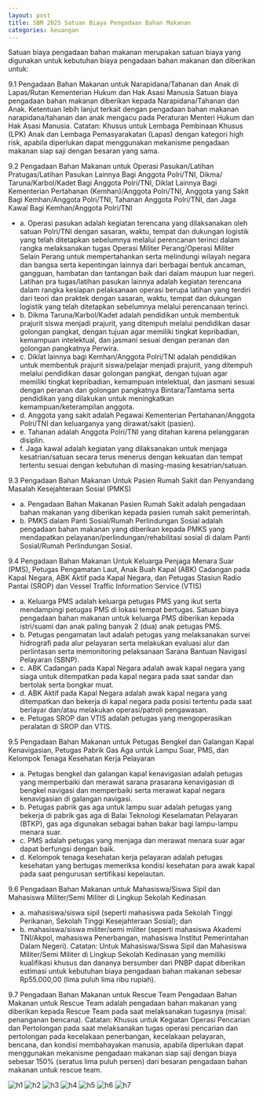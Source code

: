 ```yaml
---
layout: post
title: SBM 2025 Satuan Biaya Pengadaan Bahan Makanan
categories: keuangan
---
```


Satuan biaya pengadaan bahan makanan merupakan satuan biaya yang digunakan untuk kebutuhan biaya pengadaan bahan makanan dan diberikan untuk:

9.1 Pengadaan Bahan Makanan untuk Narapidana/Tahanan dan Anak di Lapas/Rutan Kementerian Hukum dan Hak Asasi Manusia
Satuan biaya pengadaan bahan makanan diberikan kepada Narapidana/Tahanan dan Anak.
Ketentuan lebih lanjut terkait dengan pengadaan bahan makanan narapidana/tahanan dan anak mengacu pada Peraturan Menteri Hukum dan Hak Asasi Manusia.
Catatan:
Khusus untuk Lembaga Pembinaan Khusus (LPK) Anak dan Lembaga Pemasyarakatan (Lapas) dengan kategori high risk, apabila diperlukan dapat menggunakan mekanisme pengadaan makanan siap saji dengan besaran yang sama.

9.2 Pengadaan Bahan Makanan untuk Operasi Pasukan/Latihan Pratugas/Latihan Pasukan Lainnya Bagi Anggota Polri/TNI, Dikma/ Taruna/Karbol/Kadet Bagi Anggota Polri/TNI, Diklat Lainnya Bagi Kementerian Pertahanan (Kemhan)/Anggota Polri/TNI, Anggota yang Sakit Bagi Kemhan/Anggota Polri/TNI, Tahanan Anggota Polri/TNI, dan Jaga Kawal Bagi Kemhan/Anggota Polri/TNI
- a. Operasi pasukan adalah kegiatan terencana yang dilaksanakan oleh satuan Polri/TNI dengan sasaran, waktu, tempat dan dukungan logistik yang telah ditetapkan sebelumnya melalui perencanan terinci dalam rangka melaksanakan tugas Operasi Militer Perang/Operasi Militer Selain Perang untuk mempertahankan serta melindungi wilayah negara dan bangsa serta kepentingan lainnya dari berbagai bentuk ancaman, gangguan, hambatan dan tantangan baik dari dalam maupun luar negeri.
Latihan pra tugas/latihan pasukan lainnya adalah kegiatan terencana dalam rangka kesiapan pelaksanaan operasi berupa latihan yang terdiri dari teori dan praktek dengan sasaran, waktu, tempat dan dukungan logistik yang telah ditetapkan sebelumnya melalui perencanaan terinci.
- b. Dikma Taruna/Karbol/Kadet adalah pendidikan untuk membentuk prajurit siswa menjadi prajurit, yang ditempuh melalui pendidikan dasar golongan pangkat, dengan tujuan agar memiliki tingkat kepribadian, kemampuan intelektual, dan jasmani sesuai dengan peranan dan golongan pangkatnya Perwira.
- c. Diklat lainnya bagi Kemhan/Anggota Polri/TNI adalah pendidikan untuk membentuk prajurit siswa/pelajar menjadi prajurit, yang ditempuh melalui pendidikan dasar golongan pangkat, dengan tujuan agar memiliki tingkat kepribadian, kemampuan intelektual, dan jasmani sesuai dengan peranan dan golongan pangkatnya Bintara/Tamtama serta pendidikan yang dilakukan untuk meningkatkan kemampuan/keterampilan anggota.
- d. Anggota yang sakit adalah Pegawai Kementerian Pertahanan/Anggota Polri/TNI dan keluarganya yang dirawat/sakit (pasien).
- e. Tahanan adalah Anggota Polri/TNI yang ditahan karena pelanggaran disiplin.
- f. Jaga kawal adalah kegiatan yang dilaksanakan untuk menjaga kesatrian/satuan secara terus menerus dengan kekuatan dan tempat tertentu sesuai dengan kebutuhan di masing-masing kesatrian/satuan.

9.3 Pengadaan Bahan Makanan Untuk Pasien Rumah Sakit dan Penyandang Masalah Kesejahteraan Sosial (PMKS)
- a. Pengadaan Bahan Makanan Pasien Rumah Sakit adalah pengadaan bahan makanan yang diberikan kepada pasien rumah sakit pemerintah.
- b. PMKS dalam Panti Sosial/Rumah Perlindungan Sosial adalah pengadaan bahan makanan yang diberikan kepada PMKS yang mendapatkan pelayanan/perlindungan/rehabilitasi sosial di dalam Panti Sosial/Rumah Perlindungan Sosial.

9.4 Pengadaan Bahan Makanan Untuk Keluarga Penjaga Menara Suar (PMS), Petugas Pengamatan Laut, Anak Buah Kapal (ABK) Cadangan pada Kapal Negara, ABK Aktif pada Kapal Negara, dan Petugas Stasiun Radio Pantai (SROP) dan Vessel Traffic Information Service (VTIS)
- a. Keluarga PMS adalah keluarga petugas PMS yang ikut serta mendampingi petugas PMS di lokasi tempat bertugas. Satuan biaya pengadaan bahan makanan untuk keluarga PMS diberikan kepada istri/suami dan anak paling banyak 2 (dua) anak petugas PMS.
- b. Petugas pengamatan laut adalah petugas yang melaksanakan survei hidrografi pada alur pelayaran serta melakukan evaluasi alur dan perlintasan serta memonitoring pelaksanaan Sarana Bantuan Navigasi Pelayaran (SBNP).
- c. ABK Cadangan pada Kapal Negara adalah awak kapal negara yang siaga untuk ditempatkan pada kapal negara pada saat sandar dan bertolak serta bongkar muat.
- d. ABK Aktif pada Kapal Negara adalah awak kapal negara yang ditempatkan dan bekerja di kapal negara pada posisi tertentu pada saat berlayar dan/atau melakukan operasi/patroli pengawasan.
- e. Petugas SROP dan VTIS adalah petugas yang mengoperasikan peralatan di SROP dan VTIS.

9.5 Pengadaan Bahan Makanan untuk Petugas Bengkel dan Galangan Kapal Kenavigasian, Petugas Pabrik Gas Aga untuk Lampu Suar, PMS, dan Kelompok Tenaga Kesehatan Kerja Pelayaran
- a. Petugas bengkel dan galangan kapal kenavigasian adalah petugas yang memperbaiki dan merawat sarana prasarana kenavigasian di bengkel navigasi dan memperbaiki serta merawat kapal negara kenavigasian di galangan navigasi.
- b. Petugas pabrik gas aga untuk lampu suar adalah petugas yang bekerja di pabrik gas aga di Balai Teknologi Keselamatan Pelayaran (BTKP), gas aga digunakan sebagai bahan bakar bagi lampu-lampu menara suar.
- c. PMS adalah petugas yang menjaga dan merawat menara suar agar dapat berfungsi dengan baik.
- d. Kelompok tenaga kesehatan kerja pelayaran adalah petugas kesehatan yang bertugas memeriksa kondisi kesehatan para awak kapal pada saat pengurusan sertifikasi kepelautan.

9.6 Pengadaan Bahan Makanan untuk Mahasiswa/Siswa Sipil dan Mahasiswa Militer/Semi Militer di Lingkup Sekolah Kedinasan
- a. mahasiswa/siswa sipil (seperti mahasiswa pada Sekolah Tinggi Perikanan, Sekolah Tinggi Kesejahteraan Sosial); dan
- b. mahasiswa/siswa militer/semi militer (seperti mahasiswa Akademi TNI/Akpol, mahasiswa Penerbangan, mahasiswa Institut Pemerintahan Dalam Negeri).
Catatan:
Untuk Mahasiswa/Siswa Sipil dan Mahasiswa Militer/Semi Militer di Lingkup Sekolah Kedinasan yang memiliki kualifikasi khusus dan dananya bersumber dari PNBP dapat diberikan estimasi untuk kebutuhan biaya pengadaan bahan makanan sebesar Rp55.000,00 (lima puluh lima ribu rupiah).

9.7 Pengadaan Bahan Makanan untuk Rescue Team
Pengadaan Bahan Makanan untuk Rescue Team adalah pengadaan bahan makanan yang diberikan kepada Rescue Team pada saat melaksanakan tugasnya (misal: penanganan bencana).
Catatan:
Khusus untuk Kegiatan Operasi Pencarian dan Pertolongan pada saat melaksanakan tugas operasi pencarian dan pertolongan pada kecelakaan penerbangan, kecelakaan pelayaran, bencana, dan kondisi membahayakan manusia, apabila diperlukan dapat menggunakan mekanisme pengadaan makanan siap saji dengan biaya sebesar 150% (seratus lima puluh persen) dari besaran pengadaan bahan makanan untuk rescue team.


![h1](https://blogger.googleusercontent.com/img/b/R29vZ2xl/AVvXsEhSN28nlwIln-3c-NoOUb8weo3LqYKCZsPJM_Qhq7-wNcKYyMaNpsiuluBzcE1hU0vjhc56EGIFf2UK9eb7nonBe2VTjXBbFUfI89Y9pIRh_pFrjlrJuw4q2M1Wmtwa0DjqLfAD0CwivKd7b0YHyhryozMQFy1cxw5YKzb6RsOl3S6xSA/s1600/SBM_2025_Page_073.jpg)
![h2](https://blogger.googleusercontent.com/img/b/R29vZ2xl/AVvXsEj9mtJP16vR5Aj2lYtxIksgpLmpAgPMckmK1pAimjc3Vtzyz25vbqiuyFps_DkjCyBm3tQHg7TauipNXAqgaXCHpJlPBsTe0Qr8FQm_VLh5hWyW9bGk30R-651yNjMx9TMHh7NWFBskpH9leozh7_qQ2ownyD5cvKgL1UFzlcSCNOf1Jw/s1600/SBM_2025_Page_074.jpg)
![h3](https://blogger.googleusercontent.com/img/b/R29vZ2xl/AVvXsEi9Qdg5EfcEqvRHQT5HtNtnE1ERObzy-G0SwA8WxbH8bmUy-lPQxTmypfnpj2F7woqqNgOwOjnSrK6bXTwIzeeywvSbp-Kogk9nhpk17LHPkpVCagQ5YRH4slqmjsI4vCgeOpu_5FsP4kMUP_GXyBLf98kbb_XpY1d6EH-G85eaTAfZgg/s1600/SBM_2025_Page_075.jpg)
![h4](https://blogger.googleusercontent.com/img/b/R29vZ2xl/AVvXsEgNMtVqjr9GUuGQyZI8E9ChsrSNKsXFpnuCoEhVleeTVMg6hBHkvMoL0TBiO3gaWzvjWAfZ7pZDaK7VCYEjw9PusBQgpz4X9KT0SnUsHKJjNzthyphenhyphenI8FRsY2nv1MZc7qA-VL_DkRJR5NG0wvi85X31HqnJvPCTp5nkpzA8xMkIxd2CNZDQ/s1600/SBM_2025_Page_076.jpg)
![h5](https://blogger.googleusercontent.com/img/b/R29vZ2xl/AVvXsEhYDRJCcMArW9piEES70_5k0Th5dy9lPY8NpPrm4yQ-3ZxzXBwgW1TPrDgS9R6SLwJ7LxqAnM80zXiCdVrpSwhjrQGq3zTZODDRVp1xb2R5Q59gXtEjNP7NZWkfrLQyLmbzAPmhP4j_9w6MJT6WK-kJp5qNAnXCNwU3pKZuxJoz-wsQOQ/s1600/SBM_2025_Page_077.jpg)
![h6](https://blogger.googleusercontent.com/img/b/R29vZ2xl/AVvXsEj6HGBQzOzZnY1Hz-d0bSWRIBJM9KYJDJALt-5KjaPRNp38XxxmLEdMag2T9SM8RQ3OSmeM7KmNv6hn8sVYO9H0AWrV2Dv5deWoMZBbFXejUalwi47utBzFqyOsricvpDGjzbGOYo7qyJ9SopLdFRRBXBlI7qIbLGGI0-NDoAZqdWFdVA/s1600/SBM_2025_Page_078.jpg)
![h7](https://blogger.googleusercontent.com/img/b/R29vZ2xl/AVvXsEg_KGqyS3wfUjCEHTOAMfyfd9Td7Jnl2Jq7WUBJYoiRoL9jGaeQJ7TnPuHBtUkCfWAxQy5QONrmtV5AiI4h88B7Tcy17TBe6U27DPxaXiBX0C5sVn69FGKXqf8co4KUAsYGD6DW0aiiMtQuoO7OnzMlfQwwfbUcwHrXSx32zTC-Y1wTYg/s1600/SBM_2025_Page_079.jpg)